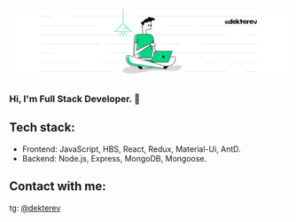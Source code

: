 ![image](https://github.com/dekterev/dekterev/blob/main/Green%20and%20White%20Technology%20LinkedIn%20Banner.png)
### Hi, I'm Full Stack Developer. 👋

<!--
**dekterev/dekterev** is a ✨ _special_ ✨ repository because its `README.md` (this file) appears on your GitHub profile.

Here are some ideas to get you started:

- 🔭 I’m currently working on ...
- 🌱 I’m currently learning ...
- 👯 I’m looking to collaborate on ...
- 🤔 I’m looking for help with ...
- 💬 Ask me about ...
- 📫 How to reach me: ...
- 😄 Pronouns: ...
- ⚡ Fun fact: ...
-->


## Tech stack:
- Frontend: JavaScript, HBS, React, Redux, Material-Ui, AntD.
- Backend: Node.js, Express, MongoDB, Mongoose.

## Contact with me:
tg: [@dekterev](https://telegram.org/dekterev)
